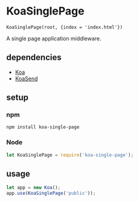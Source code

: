 # KoaSinglePage

`KoaSinglePage(root, {index = 'index.html'})`

A single page application middleware.

## dependencies

- [Koa](https://github.com/koajs/koa)
- [KoaSend](https://github.com/koajs/send)

## setup

### npm

```shell
npm install koa-single-page
```

### Node

```javascript
let KoaSinglePage = require('koa-single-page');
```

## usage

```javascript
let app = new Koa();
app.use(KoaSinglePage('public'));
```
